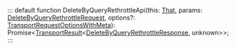 :::
default function DeleteByQueryRethrottleApi(this: [That](./That.md), params: [DeleteByQueryRethrottleRequest](./DeleteByQueryRethrottleRequest.md), options?: [TransportRequestOptionsWithMeta](./TransportRequestOptionsWithMeta.md)): Promise<[TransportResult](./TransportResult.md)<[DeleteByQueryRethrottleResponse](./DeleteByQueryRethrottleResponse.md), unknown>>;
:::

